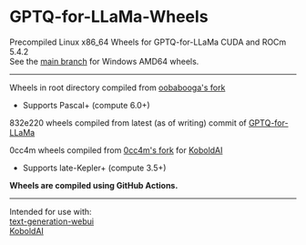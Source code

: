 # GPTQ-for-LLaMa-Wheels
Precompiled Linux x86_64 Wheels for GPTQ-for-LLaMa CUDA and ROCm 5.4.2  
See the [main branch](https://github.com/jllllll/GPTQ-for-LLaMa-Wheels) for Windows AMD64 wheels.

--------------------------

Wheels in root directory compiled from [oobabooga's fork](https://github.com/oobabooga/GPTQ-for-LLaMa)
- Supports Pascal+ (compute 6.0+)

832e220 wheels compiled from latest (as of writing) commit of [GPTQ-for-LLaMa](https://github.com/qwopqwop200/GPTQ-for-LLaMa/tree/cuda)

0cc4m wheels compiled from [0cc4m's fork](https://github.com/0cc4m/GPTQ-for-LLaMa) for [KoboldAI](https://github.com/0cc4m/KoboldAI)
- Supports late-Kepler+ (compute 3.5+)

**Wheels are compiled using GitHub Actions.**

--------------------------

Intended for use with:  
[text-generation-webui](https://github.com/oobabooga/text-generation-webui)  
[KoboldAI](https://github.com/0cc4m/KoboldAI)
